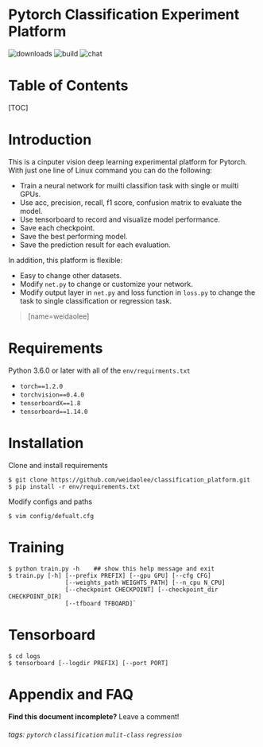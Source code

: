 Pytorch Classification Experiment Platform
===
![downloads](https://img.shields.io/github/downloads/atom/atom/total.svg)
![build](https://img.shields.io/appveyor/ci/:user/:repo.svg)
![chat](https://img.shields.io/discord/:serverId.svg)

# Table of Contents
[TOC]

# Introduction
This is a cinputer vision deep learning experimental platform for Pytorch. With just one line of Linux command you can do the following: 
* Train a neural network for muilti classifion task with single or muilti GPUs.
* Use acc, precision, recall, f1 score, confusion matrix to evaluate the model.
* Use tensorboard to record and visualize model performance.
* Save each checkpoint.
* Save the best performing model.
* Save the prediction result for each evaluation.

In addition, this platform is flexible:
* Easy to change other datasets.
* Modify `net.py` to change or customize your network.
* Modify output layer in `net.py` and loss function in `loss.py` to change the task to single classification or regression task.


> [name=weidaolee]

# Requirements
Python 3.6.0 or later with all of the `env/requirments.txt`
* `torch==1.2.0`
* `torchvision==0.4.0`
* `tensorboardX==1.8`
* `tensorboard==1.14.0`

# Installation
Clone and install requirements
```
$ git clone https://github.com/weidaolee/classification_platform.git
$ pip install -r env/requirements.txt
```

Modify configs and paths
```
$ vim config/defualt.cfg
```
# Training
```
$ python train.py -h    ## show this help message and exit
$ train.py [-h] [--prefix PREFIX] [--gpu GPU] [--cfg CFG]
                [--weights_path WEIGHTS_PATH] [--n_cpu N_CPU]
                [--checkpoint CHECKPOINT] [--checkpoint_dir CHECKPOINT_DIR]
                [--tfboard TFBOARD]`
```

# Tensorboard
```
$ cd logs
$ tensorboard [--logdir PREFIX] [--port PORT]
```

# Appendix and FAQ


**Find this document incomplete?** Leave a comment!


###### tags: `pytorch` `classification` `mulit-class` `regression`
